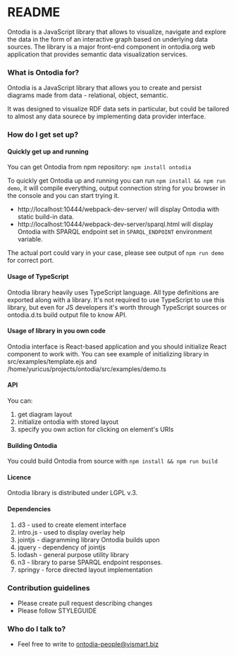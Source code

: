 # README #

Ontodia is a JavaScript library that allows to visualize, navigate and explore the data in the form of an interactive graph based on underlying data sources. The library is a major front-end component in ontodia.org web application that provides semantic data visualization services.

### What is Ontodia for? ###

Ontodia is a JavaScript library that allows you to create and persist diagrams made from data - relational, object, semantic.

It was designed to visualize RDF data sets in particular, but could be tailored to almost any data sourece by implementing data provider interface.  

### How do I get set up? ###

#### Quickly get up and running ####

You can get Ontodia from npm repository: `npm install ontodia`
 
To quickly get Ontodia up and running you can run `npm install && npm run demo`, it will compile everything, output connection string for you browser in the console and you can start trying it.

* http://localhost:10444/webpack-dev-server/ will display Ontodia with static build-in data.
* http://localhost:10444/webpack-dev-server/sparql.html will display Ontodia with SPARQL endpoint set in `SPARQL_ENDPOINT` environment variable.

The actual port could vary in your case, please see output of `npm run demo` for correct port.

#### Usage of TypeScript ####

Ontodia library heavily uses TypeScript language. All type definitions are exported along with a library. It's not required to use TypeScript to use this library, but even for JS developers it's worth through TypeScript sources or ontodia.d.ts build output file to know API.   

#### Usage of library in you own code ####

Ontodia interface is React-based application and you should initialize React component to work with. You can see example of initializing library in src/examples/template.ejs and /home/yuricus/projects/ontodia/src/examples/demo.ts

#### API ####
You can:
1) get diagram layout
2) initialize ontodia with stored layout
3) specify you own action for clicking on element's URIs

#### Building Ontodia ####

You could build Ontodia from source with `npm install && npm run build`

#### Licence ####

Ontodia library is distributed under LGPL v.3.

#### Dependencies ####

1. d3 - used to create element interface
2. intro.js - used to display overlay help
3. jointjs - diagramming library Ontodia builds upon
4. jquery - dependency of jointjs
5. lodash - general purpose utility library
6. n3 - library to parse SPARQL endpoint responses.
7. springy - force directed layout implementation

### Contribution guidelines ###

* Please create pull request describing changes 
* Please follow STYLEGUIDE

### Who do I talk to? ###

* Feel free to write to ontodia-people@vismart.biz

